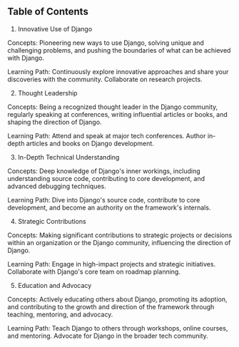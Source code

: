 Table of Contents
---

1. Innovative Use of Django

Concepts: Pioneering new ways to use Django, solving unique and challenging problems, and pushing the boundaries of what can be achieved with Django.

Learning Path: Continuously explore innovative approaches and share your discoveries with the community. Collaborate on research projects.

2. Thought Leadership

Concepts: Being a recognized thought leader in the Django community, regularly speaking at conferences, writing influential articles or books, and shaping the direction of Django.

Learning Path: Attend and speak at major tech conferences. Author in-depth articles and books on Django development.

3. In-Depth Technical Understanding

Concepts: Deep knowledge of Django's inner workings, including understanding source code, contributing to core development, and advanced debugging techniques.

Learning Path: Dive into Django's source code, contribute to core development, and become an authority on the framework's internals.

4. Strategic Contributions

Concepts: Making significant contributions to strategic projects or decisions within an organization or the Django community, influencing the direction of Django.

Learning Path: Engage in high-impact projects and strategic initiatives. Collaborate with Django's core team on roadmap planning.

5. Education and Advocacy

Concepts: Actively educating others about Django, promoting its adoption, and contributing to the growth and direction of the framework through teaching, mentoring, and advocacy.

Learning Path: Teach Django to others through workshops, online courses, and mentoring. Advocate for Django in the broader tech community.
